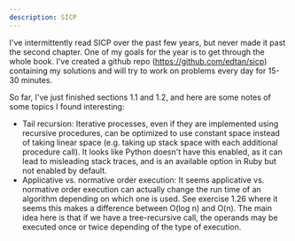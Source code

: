 ```yaml
---
description: SICP
---
```

I've intermittently read SICP over the past few years, but never made it past
the second chapter. One of my goals for the year is to get through the whole
book. I've created a github repo (https://github.com/edtan/sicp) containing my
solutions and will try to work on problems every day for 15-30 minutes.

So far, I've just finished sections 1.1 and 1.2, and here are some notes of some
topics I found interesting:

* Tail recursion: Iterative processes, even if they are implemented using
  recursive procedures, can be optimized to use constant space instead of taking
linear space (e.g. taking up stack space with each additional procedure call).
It looks like Python doesn't have this enabled, as it can lead to misleading
stack traces, and is an available option in Ruby but not enabled by default.
* Applicative vs. normative order execution: It seems applicative vs. normative
  order execution can actually change the run time of an algorithm depending on
which one is used. See exercise 1.26 where it seems this makes a difference
between O(log n) and O(n). The main idea here is that if we have a
tree-recursive call, the operands may be executed once or twice depending of the
type of execution.
